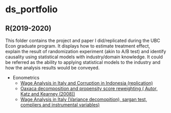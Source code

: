 # ds_portfolio
## R(2019-2020) 
 This folder contains the project and paper I did/replicated during the UBC Econ graduate program. It displays how to estimate treatment effect, explain the result of randomization experiment (akin to  A/B test) and identify causality using statistical models with industry/domain knowledge. It could be referred as the ability to applying statistical models to the industry and how the analysis results would be conveyed.
 * Eonometrics
    + [Wage Analysis in Italy and Corruption in Indonesia (replication)](https://github.com/neofreex01/ds_portfolio/blob/main/R(2019-2020)/Econmetrics%20problem%20sets/Wage-analysis-and-labor-economics.md)
    + [Oaxaca decomposition and propensity score reweighting ( Autor, Katz and Kearney (2008))](https://github.com/neofreex01/ds_portfolio/blob/main/R(2019-2020)/Econmetrics%20problem%20sets/Oaxaca-decompostition.md)
    + [Wage Analysis in Italy (Variance decomopition), sargan test, compliers and instrumental variables)](https://github.com/neofreex01/ds_portfolio/blob/main/R(2019-2020)/Econmetrics%20problem%20sets/Econ-ps2.md)

